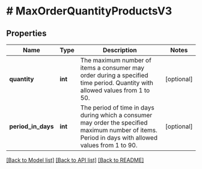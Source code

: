 # # MaxOrderQuantityProductsV3

## Properties

Name | Type | Description | Notes
------------ | ------------- | ------------- | -------------
**quantity** | **int** | The maximum number of items a consumer may order during a specified time period. Quantity with allowed values from 1 to 50. | [optional]
**period_in_days** | **int** | The period of time in days during which a consumer may order the specified maximum number of items. Period in days with allowed values from 1 to 90. | [optional]

[[Back to Model list]](../../README.md#models) [[Back to API list]](../../README.md#endpoints) [[Back to README]](../../README.md)

